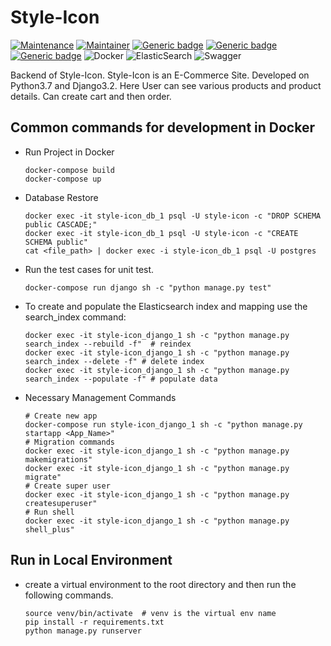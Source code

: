 # Style-Icon

[![Maintenance](https://img.shields.io/badge/Maintained%3F-yes-green.svg)](https://github.com/sharif-42/Style-Icon/graphs/commit-activity)
[![Maintainer](https://img.shields.io/badge/maintainer-Sharif_42-blue.svg)](https://github.com/sharif-42)
[![Generic badge](https://img.shields.io/badge/MadeWith-Python3.7-green.svg)](https://www.python.org/)
[![Generic badge](https://img.shields.io/badge/FrameWork-Django3.2-%230db7ed.svg)](https://docs.djangoproject.com/en/3.2/)
[![Generic badge](https://img.shields.io/badge/FrameWork-DjangoRestFrameWork-red.svg)](https://www.django-rest-framework.org/)
![Docker](https://img.shields.io/badge/docker-%230db7ed.svg?style=for-the-badge&logo=docker&logoColor=white)
![ElasticSearch](https://img.shields.io/badge/-ElasticSearch-005571?style=for-the-badge&logo=elasticsearch)
![Swagger](https://img.shields.io/badge/-Swagger-%23Clojure?style=for-the-badge&logo=swagger&logoColor=white)

Backend of Style-Icon. Style-Icon is an E-Commerce Site. Developed on Python3.7 and Django3.2. Here User can see various
products and product details. Can create cart and then order.

## Common commands for development in Docker

* Run Project in Docker
    ```shell
    docker-compose build
    docker-compose up
    ```
* Database Restore
  ```shell
  docker exec -it style-icon_db_1 psql -U style-icon -c "DROP SCHEMA public CASCADE;"
  docker exec -it style-icon_db_1 psql -U style-icon -c "CREATE SCHEMA public"
  cat <file_path> | docker exec -i style-icon_db_1 psql -U postgres
  ```  
* Run the test cases for unit test.
    ```shell
    docker-compose run django sh -c "python manage.py test"  
    ```
* To create and populate the Elasticsearch index and mapping use the search_index command:
  ```shell
  docker exec -it style-icon_django_1 sh -c "python manage.py search_index --rebuild -f"  # reindex
  docker exec -it style-icon_django_1 sh -c "python manage.py search_index --delete -f" # delete index
  docker exec -it style-icon_django_1 sh -c "python manage.py search_index --populate -f" # populate data 
   ```
* Necessary Management Commands
  ```shell
  # Create new app
  docker-compose run style-icon_django_1 sh -c "python manage.py startapp <App_Name>"
  # Migration commands
  docker exec -it style-icon_django_1 sh -c "python manage.py makemigrations"
  docker exec -it style-icon_django_1 sh -c "python manage.py migrate"
  # Create super user
  docker exec -it style-icon_django_1 sh -c "python manage.py createsuperuser"
  # Run shell
  docker exec -it style-icon_django_1 sh -c "python manage.py shell_plus"
  ```

## Run in Local Environment

* create a virtual environment to the root directory and then run the following commands.
  ```shell
  source venv/bin/activate  # venv is the virtual env name
  pip install -r requirements.txt
  python manage.py runserver
  ```